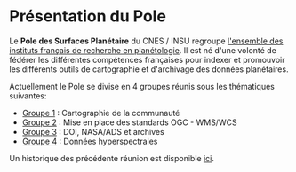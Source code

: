 Présentation du Pole
====================

Le **Pole des Surfaces Planétaire** du CNES / INSU regroupe [l'ensemble des instituts français de recherche en planétologie](list-membres).
Il est né d'une volonté de fédérer les différentes compétences françaises pour indexer et promouvoir les différents outils de cartographie et d'archivage des données planétaires.

Actuellement le Pole se divise en 4 groupes réunis sous les thématiques suivantes:

- [Groupe 1](group-carto) : Cartographie de la communauté
- [Groupe 2](group-ogc) : Mise en place des standards OGC - WMS/WCS
- [Groupe 3](group-archive) : DOI, NASA/ADS et archives
- [Groupe 4](group-spectro) : Données hyperspectrales

Un historique des précédente réunion est disponible [ici](historique-reunions).
